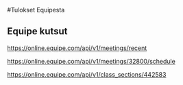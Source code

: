 

#Tulokset Equipesta

## Equipe kutsut
https://online.equipe.com/api/v1/meetings/recent

https://online.equipe.com/api/v1/meetings/32800/schedule

https://online.equipe.com/api/v1/class_sections/442583